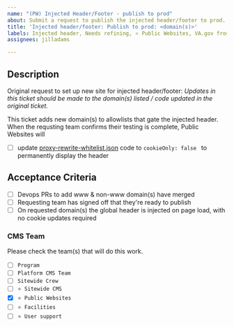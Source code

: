```yaml
---
name: "(PW) Injected Header/Footer - publish to prod"
about: Submit a request to publish the injected header/footer to prod.
title: 'Injected header/footer: Publish to prod: <domain(s)>'
labels: Injected header, Needs refining, ⭐️ Public Websites, VA.gov frontend
assignees: jilladams

---
```


## Description
Original request to set up new site for injected header/footer: 
_Updates in this ticket should be made to the domain(s) listed / code updated in the original ticket._

This ticket adds new domain(s) to allowlists that gate the injected header. When the requsting team confirms their testing is complete, Public Websites will 

- [ ] update [proxy-rewrite-whitelist.json](https://github.com/department-of-veterans-affairs/vets-website/blob/main/src/applications/proxy-rewrite/proxy-rewrite-whitelist.json) code to `cookieOnly: false ` to permanently display the header 


## Acceptance Criteria
- [ ] Devops PRs to add www & non-www domain(s) have merged
- [ ] Requesting team has signed off that they're ready to publish
- [ ] On requested domain(s) the global header is injected on page load, with no cookie updates required

### CMS Team
Please check the team(s) that will do this work.

- [ ] `Program`
- [ ] `Platform CMS Team`
- [ ] `Sitewide Crew`
- [ ] `⭐️ Sitewide CMS`
- [X] `⭐️ Public Websites`
- [ ] `⭐️ Facilities`
- [ ] `⭐️ User support`
